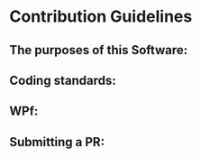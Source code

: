# Contribution Guidelines

## The purposes of this Software:

## Coding standards:

## WPf:

## Submitting a PR:

